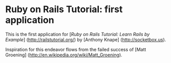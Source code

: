 # Ruby on Rails Tutorial: first application

This is the first application for
[*Ruby on Rails Tutorial: Learn Rails by Example*] (http://railstutorial.org/)
by [Anthony Knape] (http://socketbox.us).

Inspiration for this endeavor flows from the failed success of [Matt Groening] (http://en.wikipedia.org/wiki/Matt_Groening).
